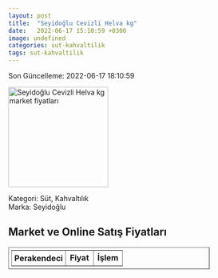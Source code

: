 ```yaml
---
layout: post
title:  "Seyidoğlu Cevizli Helva kg"
date:   2022-06-17 15:10:59 +0300
image: undefined
categories: sut-kahvaltilik
tags: sut-kahvaltilik
---
```


Son Güncelleme: 2022-06-17 18:10:59

<img src="undefined" width="200" alt="Seyidoğlu Cevizli Helva kg market fiyatları" />

Kategori: Süt, Kahvaltılık
<br />
Marka: Seyidoğlu

<h2>Market ve Online Satış Fiyatları</h2>

<table border="1" style="padding: 5px;width:80%;">
  <tr>
    <td style="padding: 5px;"><strong>Perakendeci</strong></td>
    <td><strong>Fiyat</strong></td>
    <td><strong>İşlem</strong></td>
  </tr>
  
</table>
